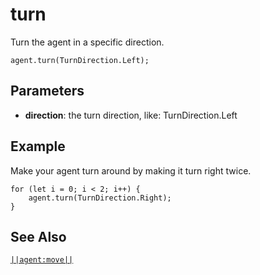 # turn

Turn the agent in a specific direction.

```sig
agent.turn(TurnDirection.Left);
```

## Parameters

* **direction**: the turn direction, like: TurnDirection.Left

## Example

Make your agent turn around by making it turn right twice.

```blocks
for (let i = 0; i < 2; i++) {
    agent.turn(TurnDirection.Right);
}
```

## See Also

[`||agent:move||`](/reference/agent/move)